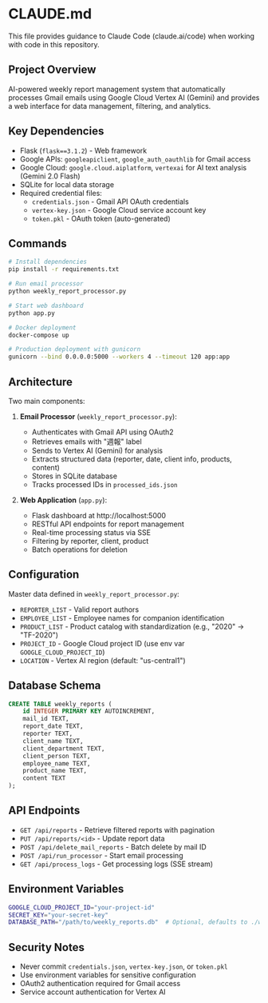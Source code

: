 # CLAUDE.md

This file provides guidance to Claude Code (claude.ai/code) when working with code in this repository.

## Project Overview

AI-powered weekly report management system that automatically processes Gmail emails using Google Cloud Vertex AI (Gemini) and provides a web interface for data management, filtering, and analytics.

## Key Dependencies

- Flask (`flask==3.1.2`) - Web framework
- Google APIs: `googleapiclient`, `google_auth_oauthlib` for Gmail access
- Google Cloud: `google.cloud.aiplatform`, `vertexai` for AI text analysis (Gemini 2.0 Flash)
- SQLite for local data storage
- Required credential files:
  - `credentials.json` - Gmail API OAuth credentials
  - `vertex-key.json` - Google Cloud service account key
  - `token.pkl` - OAuth token (auto-generated)

## Commands

```bash
# Install dependencies
pip install -r requirements.txt

# Run email processor
python weekly_report_processor.py

# Start web dashboard
python app.py

# Docker deployment
docker-compose up

# Production deployment with gunicorn
gunicorn --bind 0.0.0.0:5000 --workers 4 --timeout 120 app:app
```

## Architecture

Two main components:

1. **Email Processor** (`weekly_report_processor.py`):
   - Authenticates with Gmail API using OAuth2
   - Retrieves emails with "週報" label
   - Sends to Vertex AI (Gemini) for analysis
   - Extracts structured data (reporter, date, client info, products, content)
   - Stores in SQLite database
   - Tracks processed IDs in `processed_ids.json`

2. **Web Application** (`app.py`):
   - Flask dashboard at http://localhost:5000
   - RESTful API endpoints for report management
   - Real-time processing status via SSE
   - Filtering by reporter, client, product
   - Batch operations for deletion

## Configuration

Master data defined in `weekly_report_processor.py`:
- `REPORTER_LIST` - Valid report authors
- `EMPLOYEE_LIST` - Employee names for companion identification
- `PRODUCT_LIST` - Product catalog with standardization (e.g., "2020" → "TF-2020")
- `PROJECT_ID` - Google Cloud project ID (use env var `GOOGLE_CLOUD_PROJECT_ID`)
- `LOCATION` - Vertex AI region (default: "us-central1")

## Database Schema

```sql
CREATE TABLE weekly_reports (
    id INTEGER PRIMARY KEY AUTOINCREMENT,
    mail_id TEXT,
    report_date TEXT,
    reporter TEXT,
    client_name TEXT,
    client_department TEXT,
    client_person TEXT,
    employee_name TEXT,
    product_name TEXT,
    content TEXT
);
```

## API Endpoints

- `GET /api/reports` - Retrieve filtered reports with pagination
- `PUT /api/reports/<id>` - Update report data
- `POST /api/delete_mail_reports` - Batch delete by mail ID
- `POST /api/run_processor` - Start email processing
- `GET /api/process_logs` - Get processing logs (SSE stream)

## Environment Variables

```bash
GOOGLE_CLOUD_PROJECT_ID="your-project-id"
SECRET_KEY="your-secret-key"
DATABASE_PATH="/path/to/weekly_reports.db"  # Optional, defaults to ./weekly_reports.db
```

## Security Notes

- Never commit `credentials.json`, `vertex-key.json`, or `token.pkl`
- Use environment variables for sensitive configuration
- OAuth2 authentication required for Gmail access
- Service account authentication for Vertex AI